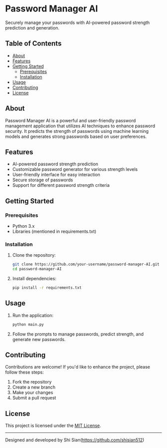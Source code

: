 # Password Manager AI

Securely manage your passwords with AI-powered password strength prediction and generation.

## Table of Contents

- [About](#about)
- [Features](#features)
- [Getting Started](#getting-started)
  - [Prerequisites](#prerequisites)
  - [Installation](#installation)
- [Usage](#usage)
- [Contributing](#contributing)
- [License](#license)

## About

Password Manager AI is a powerful and user-friendly password management application that utilizes AI techniques to enhance password security. It predicts the strength of passwords using machine learning models and generates strong passwords based on user preferences.

## Features

- AI-powered password strength prediction
- Customizable password generator for various strength levels
- User-friendly interface for easy interaction
- Secure storage of passwords
- Support for different password strength criteria

## Getting Started

### Prerequisites

- Python 3.x
- Libraries (mentioned in requirements.txt)

### Installation

1. Clone the repository:
   ```sh
   git clone https://github.com/your-username/password-manager-AI.git
   cd password-manager-AI
   ```

2. Install dependencies:
   ```sh
   pip install -r requirements.txt
   ```

## Usage

1. Run the application:
   ```sh
   python main.py
   ```

2. Follow the prompts to manage passwords, predict strength, and generate new passwords.


## Contributing

Contributions are welcome! If you'd like to enhance the project, please follow these steps:

1. Fork the repository
2. Create a new branch
3. Make your changes
4. Submit a pull request

## License

This project is licensed under the [MIT License](LICENSE).

---

Designed and developed by Shi Sian(https://github.com/shisian512)
```
